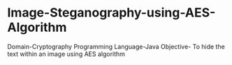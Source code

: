 # Image-Steganography-using-AES-Algorithm
Domain-Cryptography
Programming Language-Java
Objective- To hide the text within an image using AES algorithm
